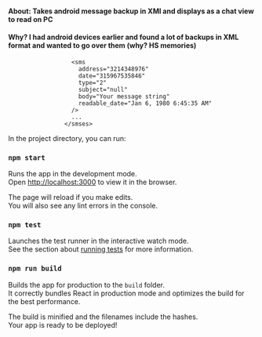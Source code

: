 #### About: Takes android message backup in XMl and displays as a chat view to read on PC
#### Why? I had android devices earlier and found a lot of backups in XML format and wanted to go over them (why? HS memories)

```js<smses>
                  <sms
                    address="3214348976"
                    date="315967535846"
                    type="2"
                    subject="null"
                    body="Your message string"
                    readable_date="Jan 6, 1980 6:45:35 AM"
                  />
                  ...
                </smses>
```

In the project directory, you can run:

### `npm start`

Runs the app in the development mode.<br>
Open [http://localhost:3000](http://localhost:3000) to view it in the browser.

The page will reload if you make edits.<br>
You will also see any lint errors in the console.

### `npm test`

Launches the test runner in the interactive watch mode.<br>
See the section about [running tests](#running-tests) for more information.

### `npm run build`

Builds the app for production to the `build` folder.<br>
It correctly bundles React in production mode and optimizes the build for the best performance.

The build is minified and the filenames include the hashes.<br>
Your app is ready to be deployed!
